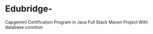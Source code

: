 # Edubridge-
Capgemini Certification Program in Java Full Stack
Maven Project With database conntion

